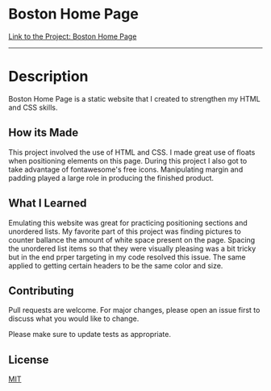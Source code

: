 # Boston Home Page

[Link to the Project: Boston Home Page](https://bostonhomepageproject.netlify.com)
___



# Description
Boston Home Page is a static website that I created to strengthen my HTML and CSS skills. 

## How its Made
This project involved the use of HTML and CSS. I made great use of floats when positioning elements on this page. During this project I also got to take advantage of fontawesome's free icons. Manipulating margin and padding played a large role in producing the finished product. 


## What I Learned
Emulating this website was great for practicing positioning sections and unordered lists. My favorite part of this project was finding pictures to counter ballance the amount of white space present on the page. Spacing the unordered list items so that they were visually pleasing was a bit tricky but in the end prper targeting in my code resolved this issue. The same applied to getting certain headers to be the same color and size. 

## Contributing
Pull requests are welcome. For major changes, please open an issue first to discuss what you would like to change.

Please make sure to update tests as appropriate.

## License
[MIT](https://choosealicense.com/licenses/mit/)


